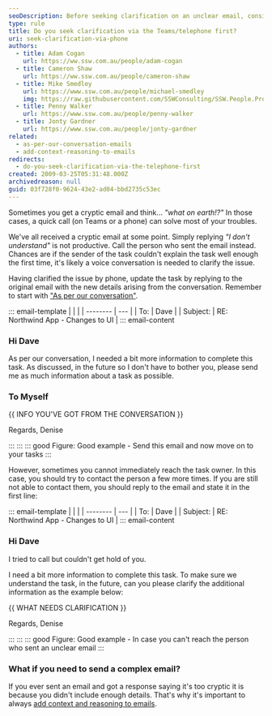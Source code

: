 ```yaml
---
seoDescription: Before seeking clarification on an unclear email, consider initiating a phone call or Teams conversation to resolve any misunderstandings.
type: rule
title: Do you seek clarification via the Teams/telephone first?
uri: seek-clarification-via-phone
authors:
  - title: Adam Cogan
    url: https://ww.ssw.com.au/people/adam-cogan
  - title: Cameron Shaw
    url: https://ww.ssw.com.au/people/cameron-shaw
  - title: Mike Smedley
    url: https://www.ssw.com.au/people/michael-smedley
    img: https://raw.githubusercontent.com/SSWConsulting/SSW.People.Profiles/main/Michael-Smedley/Images/Michael-Smedley-Profile.jpg
  - title: Penny Walker
    url: https://www.ssw.com.au/people/penny-walker
  - title: Jonty Gardner
    url: https://www.ssw.com.au/people/jonty-gardner
related:
  - as-per-our-conversation-emails
  - add-context-reasoning-to-emails
redirects:
  - do-you-seek-clarification-via-the-telephone-first
created: 2009-03-25T05:31:48.000Z
archivedreason: null
guid: 03f728f0-9624-43e2-ad04-bbd2735c53ec
---
```


Sometimes you get a cryptic email and think... _"what on earth!?"_ In those cases, a quick call (on Teams or a phone) can solve most of your troubles.

We've all received a cryptic email at some point. Simply replying _"I don't understand"_ is not productive. Call the person who sent the email instead. Chances are if the sender of the task couldn't explain the task well enough the first time, it's likely a voice conversation is needed to clarify the issue.

<!--endintro-->

Having clarified the issue by phone, update the task by replying to the original email with the new details arising from the conversation. Remember to start with ["As per our conversation"](/as-per-our-conversation-emails).

::: email-template
| | |
| -------- | --- |
| To: | Dave |
| Subject: | RE: Northwind App - Changes to UI |
::: email-content

### Hi Dave

As per our conversation, I needed a bit more information to complete this task. As discussed, in the future so I don't have to bother you, please send me as much information about a task as possible.

### To Myself

{{ INFO YOU'VE GOT FROM THE CONVERSATION }}

Regards,
Denise

:::
:::
::: good
Figure: Good example - Send this email and now move on to your tasks
:::

However, sometimes you cannot immediately reach the task owner. In this case, you should try to contact the person a few more times. If you are still not able to contact them, you should reply to the email and state it in the first line:

::: email-template
| | |
| -------- | --- |
| To: | Dave |
| Subject: | RE: Northwind App - Changes to UI |
::: email-content

### Hi Dave

I tried to call but couldn't get hold of you.

I need a bit more information to complete this task. To make sure we understand the task, in the future, can you please clarify the additional information as the example below:

{{ WHAT NEEDS CLARIFICATION }}

Regards,
Denise

:::
:::
::: good
Figure: Good example - In case you can't reach the person who sent an unclear email
:::

### What if you need to send a complex email?

If you ever sent an email and got a response saying it's too cryptic it is because you didn't include enough details. That's why it's important to always [add context and reasoning to emails](/do-you-add-context-reasoning-to-your-emails).
